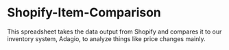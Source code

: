 # Shopify-Item-Comparison
This spreadsheet takes the data output from Shopify and compares it to our inventory system, Adagio, to analyze things like price changes mainly. 
